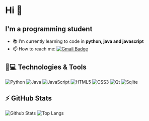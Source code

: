 # Hi 👋

## I'm a programming student

- :books: I’m currently learning to code in **python, java and javascript**
- 📫 How to reach me: 
[![Gmail Badge](https://img.shields.io/badge/-ehmdeveloper@gmail.com-c14438?style=flat-square&logo=Gmail&logoColor=white&link=mailto:ehmdeveloper@gmail.com)](mailto:ehmdeveloper@gmail.com)

## 🚀💻 Technologies & Tools

![Python](https://img.shields.io/badge/-Python-black?style=flat-square&logo=Python)
![Java](https://img.shields.io/badge/-Java-black?style=flat-square&logo=java)
![JavaScript](https://img.shields.io/badge/-JavaScript-black?style=flat-square&logo=javascript)
![HTML5](https://img.shields.io/badge/-HTML5-E34F26?style=flat-square&logo=html5&logoColor=white)
![CSS3](https://img.shields.io/badge/-CSS3-1572B6?style=flat-square&logo=css3)
![Qt](https://img.shields.io/badge/-Qt-lightgrey?style=flat-square&logo=qt)
![Sqlite](https://img.shields.io/badge/-Sqlite-blue?style=flat-square&logo=Sqlite)


## ⚡ GitHub Stats

![Github Stats](https://github-readme-stats.vercel.app/api?username=ezequielhenrique&show_icons=true&count_private=true&show_icons=true&include_all_commits=true)
![Top Langs](https://github-readme-stats.vercel.app/api/top-langs/?username=ezequielhenrique&hide=TeX&layout=compact)

<!--
**ezequielhenrique/ezequielhenrique** is a ✨ _special_ ✨ repository because its `README.md` (this file) appears on your GitHub profile.

Here are some ideas to get you started:

- 🔭 I’m currently working on ...
- 🌱 I’m currently learning ...
- 👯 I’m looking to collaborate on ...
- 🤔 I’m looking for help with ...
- 💬 Ask me about ...
- 📫 How to reach me: ...
- 😄 Pronouns: ...
- ⚡ Fun fact: ...
-->

